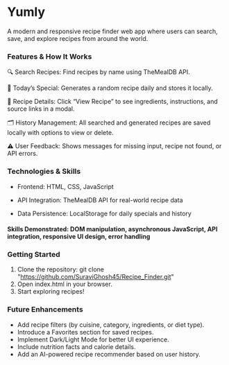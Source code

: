 # Yumly
A modern and responsive recipe finder web app where users can search, save, and explore recipes from around the world.

### Features & How It Works

🔍 Search Recipes: Find recipes by name using TheMealDB API.

🎲 Today’s Special: Generates a random recipe daily and stores it locally.

📄 Recipe Details: Click “View Recipe” to see ingredients, instructions, and source links in a modal.

🗂️ History Management: All searched and generated recipes are saved locally with options to view or delete.

⚠️ User Feedback: Shows messages for missing input, recipe not found, or API errors.

### Technologies & Skills

- Frontend: HTML, CSS, JavaScript

- API Integration: TheMealDB API for real-world recipe data

- Data Persistence: LocalStorage for daily specials and history

#### Skills Demonstrated: DOM manipulation, asynchronous JavaScript, API integration, responsive UI design, error handling

### Getting Started 
1. Clone the repository: git clone "https://github.com/SuraviGhosh45/Recipe_Finder.git" 
2. Open index.html in your browser. 
3. Start exploring recipes!
   
### Future Enhancements

- Add recipe filters (by cuisine, category, ingredients, or diet type).
- Introduce a Favorites section for saved recipes.
- Implement Dark/Light Mode for better UI experience.
- Include nutrition facts and calorie details.
- Add an AI-powered recipe recommender based on user history.
